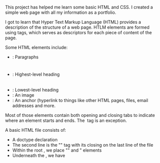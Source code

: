 This project has helped me learn some basic HTML and CSS.
I created a simple web page with all my information as a portfolio. 

I got to learn that Hyper Text Markup Language (HTML) provides a description of the structure of a web page. 
HTLM elements are formed using tags, which serves as descriptors for each piece of content of the page. 

Some HTML elements include:
- <p></p>: Paragraphs
- <h1></h1>: Highest-level heading
- <h6></h6>: Lowest-level heading
- <img>: An image
- <a></a>: An anchor (hyperlink to things like other HTML pages, files, email addresses and more.

Most of those elements contain both opening and closing tabs to indicate where an element starts and ends. The <img> tag is an exception. 

A basic HTML file consists of:
- A doctype declaration <!DOCTYPE html>
- The second line is the "<html>" tag with its closing on the last line of the file
- Within the root <html>, we place "<head>" and "<body> elements
- Underneath the <head>, we have <title> for the webpage. 
- The <body> contains the main content of an HTLM file -- the information that is rendered by the web browser. Note that there is only one <body> element with an HTLM file.
- Within the <body> element, we have a high-level heading (<h1>) and a paragraph (<p>). 

 file:///home/moussa/Pictures/Screenshots/Screenshot%20from%202022-08-01%2000-55-08.png

We can connect a HTML page to other web pages by creating a hyperlink using the anchor tag as in the example below: 
<a href="mailto:m.amzat@alustudent.com">Email</a>

We will want to include a bulleted or number list in web page content.
- Unordered lists: We must use the <ul> tag, with nested <li> tags
- Ordered lists: We must use the <ol> tag to declare the list. 


Cascading Style Sheets (CSS) is a stylesheet language used to describe the presentation of a document written in HTML. It describes how elements should nbe renderd on screen, an paper, in speech, or on other media. In other words, it is used to selectively style HTML elements.
p {
   color: green;
}  
This is called a ruleset. The selector "p" defines the element to be styled; a paragraph. The selector in a ruleset is the only thing outside of the curly braces. The declaration (color: green;) must contain a colon (:) to separate the property from its value and each declaration must be separated by a semicolon (;).

We can also select multiple elements and apply a single ruleset to all of them by separating multiple selectors by commas.
p, li, h1 {
   color: yellow;
}

I have also learned about fonts and text. 
Moreover, CSS layout is based on the box model:
- padding: Space around the content,
- border: the solid line that is just outside the padding
- margin: The space around the outside of the border. 
Here, I've got to manipulate:
- width of elements
- background-color
- color
- text-shadow

In a nutshell, those are the knowledge I acquired with 4 days since I started learning. I wish I could create something more appealing but I look forward to enhancing my understanding through practice and rendering better results in the days to come.  
